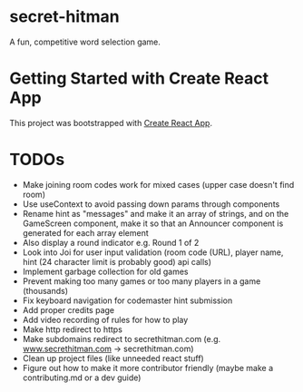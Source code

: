 # secret-hitman
A fun, competitive word selection game. 

# Getting Started with Create React App

This project was bootstrapped with [Create React App](https://github.com/facebook/create-react-app).

# TODOs
* Make joining room codes work for mixed cases (upper case doesn't find room)
* Use useContext to avoid passing down params through components
* Rename hint as "messages" and make it an array of strings, and on the GameScreen component, make it so that an Announcer component is generated for each array element
* Also display a round indicator e.g. Round 1 of 2
* Look into Joi for user input validation (room code (URL), player name, hint (24 character limit is probably good) api calls)
* Implement garbage collection for old games
* Prevent making too many games or too many players in a game (thousands)
* Fix keyboard navigation for codemaster hint submission
* Add proper credits page
* Add video recording of rules for how to play
* Make http redirect to https
* Make subdomains redirect to secrethitman.com (e.g. www.secrethitman.com -> secrethitman.com)
* Clean up project files (like unneeded react stuff)
* Figure out how to make it more contributor friendly (maybe make a contributing.md or a dev guide)

